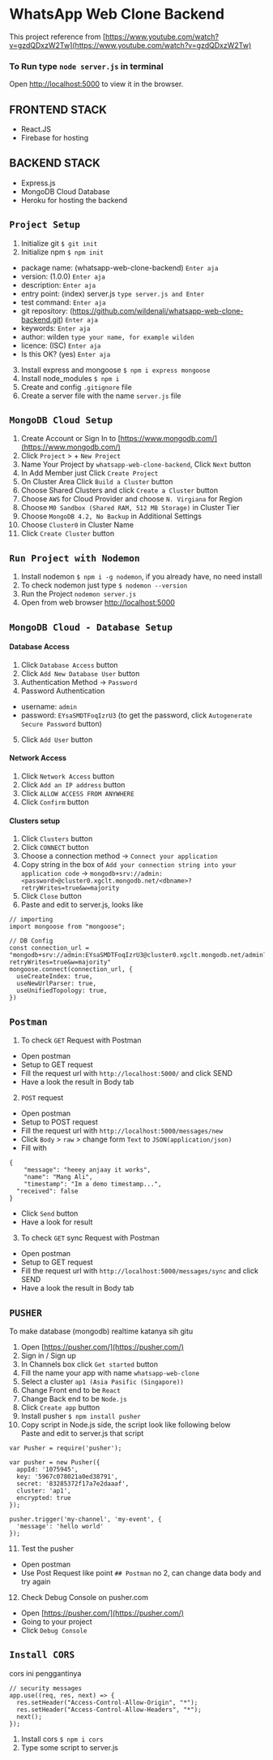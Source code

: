 # WhatsApp Web Clone Backend

This project reference from [https://www.youtube.com/watch?v=gzdQDxzW2Tw](https://www.youtube.com/watch?v=gzdQDxzW2Tw)

### To Run type `node server.js` in terminal

Open [http://localhost:5000](http://localhost:5000) to view it in the browser.

## FRONTEND STACK

- React.JS
- Firebase for hosting

## BACKEND STACK

- Express.js
- MongoDB Cloud Database
- Heroku for hosting the backend

## `Project Setup`

1. Initialize git `$ git init`
2. Initialize npm `$ npm init`

- package name: (whatsapp-web-clone-backend) `Enter aja`
- version: (1.0.0) `Enter aja`
- description: `Enter aja`
- entry point: (index) server.js `type server.js and Enter`
- test command: `Enter aja`
- git repository: (https://github.com/wildenali/whatsapp-web-clone-backend.git) `Enter aja`
- keywords: `Enter aja`
- author: wilden `type your name, for example wilden`
- licence: (ISC) `Enter aja`
- Is this OK? (yes) `Enter aja`

3. Install express and mongoose `$ npm i express mongoose`
4. Install node_modules `$ npm i`
5. Create and config `.gitignore` file
6. Create a server file with the name `server.js` file

## `MongoDB Cloud Setup`

1. Create Account or Sign In to [https://www.mongodb.com/](https://www.mongodb.com/)
2. Click `Project` > + `New Project`
3. Name Your Project by `whatsapp-web-clone-backend`, Click `Next` button
4. In Add Member just Click `Create Project`
5. On Cluster Area Click `Build a Cluster` button
6. Choose Shared Clusters and click `Create a Cluster` button
7. Choose `AWS` for Cloud Provider and choose `N. Virgiana` for Region
8. Choose `M0 Sandbox (Shared RAM, 512 MB Storage)` in Cluster Tier
9. Choose `MongoDB 4.2, No Backup` in Additional Settings
10. Choose `Cluster0` in Cluster Name
11. Click `Create Cluster` button

## `Run Project with Nodemon`

1. Install nodemon `$ npm i -g nodemon`, if you already have, no need install
2. To check nodemon just type `$ nodemon --version`
3. Run the Project `nodemon server.js`
4. Open from web browser [http://localhost:5000](http://localhost:5000)

## `MongoDB Cloud - Database Setup`

#### Database Access

1. Click `Database Access` button
2. Click `Add New Database User` button
3. Authentication Method -> `Password`
4. Password Authentication

- username: `admin`
- password: `EYsaSMDTFoqIzrU3` (to get the password, click `Autogenerate Secure Password` button)

5. Click `Add User` button

#### Network Access

1. Click `Network Access` button
2. Click `Add an IP address` button
3. Click `ALLOW ACCESS FROM ANYWHERE`
4. Click `Confirm` button

#### Clusters setup

1. Click `Clusters` button
2. Click `CONNECT` button
3. Choose a connection method -> `Connect your application`
4. Copy string in the box of `Add your connection string into your application code` -> `mongodb+srv://admin:<password>@cluster0.xgclt.mongodb.net/<dbname>?retryWrites=true&w=majority`
5. Click `Close` button
6. Paste and edit to server.js, looks like

```
// importing
import mongoose from "mongoose";

// DB Config
const connection_url = "mongodb+srv://admin:EYsaSMDTFoqIzrU3@cluster0.xgclt.mongodb.net/admin?retryWrites=true&w=majority"
mongoose.connect(connection_url, {
  useCreateIndex: true,
  useNewUrlParser: true,
  useUnifiedTopology: true,
})
```

## `Postman`

1. To check `GET` Request with Postman

- Open postman
- Setup to GET request
- Fill the request url with `http://localhost:5000/` and click SEND
- Have a look the result in Body tab

2. `POST` request

- Open postman
- Setup to POST request
- Fill the request url with `http://localhost:5000/messages/new`
- Click `Body` > `raw` > change form `Text` to `JSON(application/json)`
- Fill with

```
{
	"message": "heeey anjaay it works",
	"name": "Mang Ali",
	"timestamp": "Im a demo timestamp...",
  "received": false
}
```

- Click `Send` button
- Have a look for result

3. To check `GET` sync Request with Postman

- Open postman
- Setup to GET request
- Fill the request url with `http://localhost:5000/messages/sync` and click SEND
- Have a look the result in Body tab

## `PUSHER`

To make database (mongodb) realtime katanya sih gitu

1. Open [https://pusher.com/](https://pusher.com/)
2. Sign in / Sign up
3. In Channels box click `Get started` button
4. Fill the name your app with name `whatsapp-web-clone`
5. Select a cluster `ap1 (Asia Pasific (Singapore))`
6. Change Front end to be `React`
7. Change Back end to be `Node.js`
8. Click `Create app` button
9. Install pusher `$ npm install pusher`
10. Copy script in Node.js side, the script look like following below<br/>
    Paste and edit to server.js that script

```
var Pusher = require('pusher');

var pusher = new Pusher({
  appId: '1075945',
  key: '5967c078021a0ed38791',
  secret: '83285372f17a7e2daaaf',
  cluster: 'ap1',
  encrypted: true
});

pusher.trigger('my-channel', 'my-event', {
  'message': 'hello world'
});
```

11. Test the pusher

- Open postman
- Use Post Request like point `## Postman` no 2, can change data body and try again

12. Check Debug Console on pusher.com

- Open [https://pusher.com/](https://pusher.com/)
- Going to your project
- Click `Debug Console`

## `Install CORS`

cors ini penggantinya

```
// security messages
app.use((req, res, next) => {
  res.setHeader("Access-Control-Allow-Origin", "*");
  res.setHeader("Access-Control-Allow-Headers", "*");
  next();
});
```

1. Install cors `$ npm i cors`
2. Type some script to server.js
